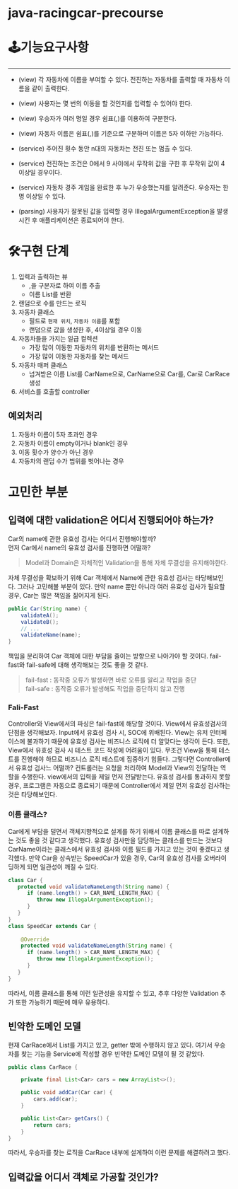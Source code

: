 # java-racingcar-precourse
# 🕹️기능요구사항
***
- (view) 각 자동차에 이름을 부여할 수 있다. 전진하는 자동차를 출력할 때 자동차 이름을 같이 출력한다.
- (view) 사용자는 몇 번의 이동을 할 것인지를 입력할 수 있어야 한다.
- (view) 우승자가 여러 명일 경우 쉼표(,)를 이용하여 구분한다.
- (view) 자동차 이름은 쉼표(,)를 기준으로 구분하며 이름은 5자 이하만 가능하다.

- (service) 주어진 횟수 동안 n대의 자동차는 전진 또는 멈출 수 있다.
- (service) 전진하는 조건은 0에서 9 사이에서 무작위 값을 구한 후 무작위 값이 4 이상일 경우이다.
- (service) 자동차 경주 게임을 완료한 후 누가 우승했는지를 알려준다. 우승자는 한 명 이상일 수 있다.

- (parsing) 사용자가 잘못된 값을 입력할 경우 IllegalArgumentException을 발생시킨 후 애플리케이션은 종료되어야 한다.

# 🛠️구현 단계
1. 입력과 출력하는 뷰
   - ,을 구분자로 하여 이름 추출
   - 이름 List<String>를 반환
3. 랜덤으로 수를 만드는 로직
4. 자동차 클래스
   - 필드로 `현재 위치`, `자동차 이름`를 포함
   - 랜덤으로 값을 생성한 후, 4이상일 경우 이동
5. 자동차들을 가지는 일급 컬렉션
   - 가장 많이 이동한 자동차의 위치를 반환하는 메서드
   - 가장 많이 이동한 자동차를 찾는 메서드
6. 자동차 매퍼 클래스
   - 넘겨받은 이름 List를 CarName으로, CarName으로 Car를, Car로 CarRace 생성
8. 서비스를 호출할 controller

## 예외처리
1. 자동차 이름이 5자 초과인 경우
2. 자동차 이름이 empty이거나 blank인 경우
3. 이동 횟수가 양수가 아닌 경우
4. 자동차의 랜덤 수가 범위를 벗어나는 경우


# 고민한 부분
## 입력에 대한 validation은 어디서 진행되어야 하는가?

Car의 name에 관한 유효성 검사는 어디서 진행해야할까?
<br/>
먼저 Car에서 name의 유효성 검사를 진행하면 어떨까?
> Model과 Domain은 자체적인 Validation을 통해 자체 무결성을 유지해야한다.

자체 무결성을 확보하기 위해 Car 객체에서 Name에 관한 유효성 검사는 타당해보인다. 그러나 고민해볼 부분이 있다.
만약 name 뿐만 아니라 여러 유효성 검사가 필요할 경우, Car는 많은 책임을 짊어지게 된다.
```java
public Car(String name) {
    validateA();
    validateB();
    // ...
    validateName(name);
}
```
책임을 분리하여 Car 객체에 대한 부담을 줄이는 방향으로 나아가야 할 것이다.
fail-fast와 fail-safe에 대해 생각해보는 것도 좋을 것 같다.
> fail-fast : 동작중 오류가 발생하면 바로 오류를 알리고 작업을 중단
> <br/>
> fail-safe : 동작중 오류가 발생해도 작업을 중단하지 않고 진행

### Fali-Fast
Controller와 View에서의 파싱은 fail-fast에 해당할 것이다. View에서 유효성검사의 단점을 생각해보자.
Input에서 유효성 검사 시, SOC에 위배된다. View는 유저 인터페이스에 불과하기 때문에 유효성 검사는 비즈니스 로직에 더 알맞다는 생각이 든다.
또한, View에서 유효성 검사 시 테스트 코드 작성에 어려움이 있다. 무조건 View을 통해 테스트를 진행해야 하므로 비즈니스 로직 테스트에 집중하기 힘들다.
그렇다면 Controller에서 유효성 검사느 어떨까? 컨트롤러는 요청을 처리하여 Model과 View의 전달하는 역할을 수행한다.
view에서의 입력을 제일 먼저 전달받는다. 유효성 검사를 통과하지 못할 경우, 프로그램은 자동으로 종료되기 때문에 Controller에서 제일 먼저 유효성 검사하는 것은 타당해보인다.

### 이름 클래스?
Car에게 부담을 덜면서 객체지향적으로 설계를 하기 위해서 이름 클래스를 따로 설계하는 것도 좋을 것 같다고 생각했다.
유효성 검사만을 담당하는 클래스를 만드는 것보다 CarName이라는 클래스에서 유효성 검사와 이름 필드를 가지고 있는 것이 좋겠다고 생각했다.
만약 Car을 상속받는 SpeedCar가 있을 경우, Car의 유효성 검사를 오버라이딩하게 되면 일관성이 깨질 수 있다.
```java
class Car {
   protected void validateNameLength(String name) {
      if (name.length() > CAR_NAME_LENGTH_MAX) {
         throw new IllegalArgumentException();
      }
   }
}
class SpeedCar extends Car { 
    
    @Override
    protected void validateNameLength(String name) {
      if (name.length() > CAR_NAME_LENGTH_MAX) {
         throw new IllegalArgumentException();
      }
   }
}
```
따라서, 이름 클래스를 통해 이런 일관성을 유지할 수 있고, 추후 다양한 Validation 추가 또한 가능하기 때문에 매우 유용하다.

## 빈약한 도메인 모델
현재 CarRace에서 List<Car>를 가지고 있고, getter 밖에 수행하지 않고 있다. 여기서 우승자를 찾는 기능을 Service에 작성할 경우 빈약한 도메인 모델이 될 것 같았다.
```java
public class CarRace {

    private final List<Car> cars = new ArrayList<>();

    public void addCar(Car car) {
        cars.add(car);
    }

    public List<Car> getCars() {
        return cars;
    }
}
```
따라서, 우승자를 찾는 로직을 CarRace 내부에 설계하여 이런 문제를 해결하려고 했다.

## 입력값을 어디서 객체로 가공할 것인가?
